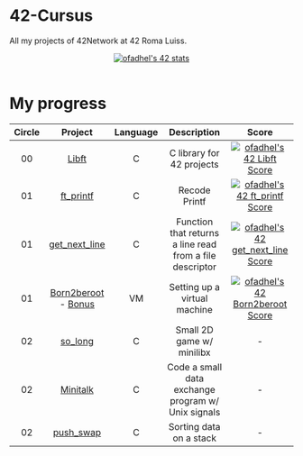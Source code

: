 # 42-Cursus
All my projects of 42Network at 42 Roma Luiss. 

<div align="center">
	<table>
		<tr>
			<a href="https://github.com/JaeSeoKim/badge42"><img src="https://badge42.vercel.app/api/v2/cld8v7vvc00060fl440nilura/stats?cursusId=21&coalitionId=124" alt="ofadhel's 42 stats" /></a>
               </tr>
	</table>
</div>

# My progress
|Circle | Project | Language | Description | Score | 
|:-----:|:-------:|:--------:|:-----------:|:-----:|
|00| [Libft](https://github.com/OsemaFadhel/Libft) | C | C library for 42 projects | <a href="https://github.com/JaeSeoKim/badge42"><img src="https://badge42.vercel.app/api/v2/cld8v7vvc00060fl440nilura/project/2935625" alt="ofadhel's 42 Libft Score" /></a> |
|01| [ft_printf](https://github.com/OsemaFadhel/ft_printf) | C | Recode Printf | <a href="https://github.com/JaeSeoKim/badge42"><img src="https://badge42.vercel.app/api/v2/cld8v7vvc00060fl440nilura/project/2978301" alt="ofadhel's 42 ft_printf Score" /></a>|
|01| [get_next_line](https://github.com/OsemaFadhel/Get_next_line) | C | Function that returns a line read from a file descriptor | <a href="https://github.com/JaeSeoKim/badge42"><img src="https://badge42.vercel.app/api/v2/cld8v7vvc00060fl440nilura/project/2990915" alt="ofadhel's 42 get_next_line Score" /></a> | 
|01| [Born2beroot](https://github.com/gemartin99/Born2beroot-Tutorial/blob/main/README_EN.md) - [Bonus](https://github.com/mcombeau/Born2beroot/blob/main/guide/bonus_debian.md)| VM | Setting up a virtual machine | <a href="https://github.com/JaeSeoKim/badge42"><img src="https://badge42.vercel.app/api/v2/cld8v7vvc00060fl440nilura/project/2994360" alt="ofadhel's 42 Born2beroot Score" /></a> |
|02| [so_long](https://github.com/OsemaFadhel/so_long) | C | Small 2D game w/ minilibx | - |
|02| [Minitalk](https://github.com/OsemaFadhel/minitalk) | C | Code a small data exchange program w/ Unix signals | - | 
|02| [push_swap](https://github.com/OsemaFadhel/pushswap) | C | Sorting data on a stack | - |
